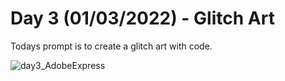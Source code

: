 # Day 3 (01/03/2022) - Glitch Art

Todays prompt is to create a glitch art with code. 

![day3_AdobeExpress](https://user-images.githubusercontent.com/111910374/210487184-09ce653e-1ae6-4cc6-893b-805bda4c0a68.gif)
